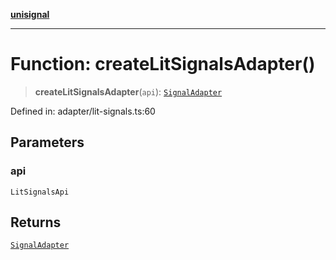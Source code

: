 [**unisignal**](../../../../README.md)

***

# Function: createLitSignalsAdapter()

> **createLitSignalsAdapter**(`api`): [`SignalAdapter`](../interfaces/SignalAdapter.md)

Defined in: adapter/lit-signals.ts:60

## Parameters

### api

`LitSignalsApi`

## Returns

[`SignalAdapter`](../interfaces/SignalAdapter.md)
